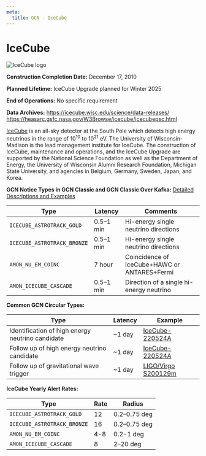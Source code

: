 ```yaml
---
meta:
  title: GCN - IceCube
---
```


# IceCube

<div className="width-card-lg float-right">
  <img 
    src="/_static/img/icecube-logo.png"
    alt="IceCube logo"
  />
</div>

**Construction Completion Date:** December 17, 2010

**Planned Lifetime:** IceCube Upgrade planned for Winter 2025

**End of Operations:** No specific requirement

**Data Archives:**
https://icecube.wisc.edu/science/data-releases/
https://heasarc.gsfc.nasa.gov/W3Browse/icecube/icecubepsc.html

[IceCube](https://icecube.wisc.edu/) is an all-sky detector at the South Pole which detects high energy neutrinos in the range of 10<sup>10</sup> to 10<sup>21</sup> eV. The University of Wisconsin-Madison is the lead management institute for IceCube. The construction of IceCube, maintenance and operations, and the IceCube Upgrade are supported by the National Science Foundation as well as the Department of Energy, the University of Wisconsin Alumni Research Foundation, Michigan State University, and agencies in Belgium, Germany, Sweden, Japan, and Korea.

**GCN Notice Types in GCN Classic and GCN Classic Over Kafka:**
[Detailed Descriptions and Examples](https://gcn.gsfc.nasa.gov/amon.html)

| Type                        | Latency   | Comments                                     |
| --------------------------- | --------- | -------------------------------------------- |
| `ICECUBE_ASTROTRACK_GOLD`   | 0.5–1 min | Hi-energy single neutrino directions         |
| `ICECUBE_ASTROTRACK_BRONZE` | 0.5–1 min | Hi-energy single neutrino directions         |
| `AMON_NU_EM_COINC`          | 7 hour    | Coincidence of IceCube+HAWC or ANTARES+Fermi |
| `AMON_ICECUBE_CASCADE`      | 0.5–1 min | Direction of a single hi-energy neutrino     |

**Common GCN Circular Types:**

| Type                                             | Latency | Example                                                          |
| ------------------------------------------------ | ------- | ---------------------------------------------------------------- |
| Identification of high energy neutrino candidate | ~1 day  | [IceCube-220524A](https://gcn.gsfc.nasa.gov/gcn3/32102.gcn3)     |
| Follow up of high energy neutrino candidate      | ~1 day  | [IceCube-220524A](https://gcn.gsfc.nasa.gov/gcn3/32114.gcn3)     |
| Follow up of gravitational wave trigger          | ~1 day  | [LIGO/Virgo S200129m](https://gcn.gsfc.nasa.gov/gcn3/26927.gcn3) |

**IceCube Yearly Alert Rates:**

| Type                        | Rate | Radius       |
| --------------------------- | ---- | ------------ |
| `ICECUBE_ASTROTRACK_GOLD`   | 12   | 0.2–0.75 deg |
| `ICECUBE_ASTROTRACK_BRONZE` | 16   | 0.2–0.75 deg |
| `AMON_NU_EM_COINC`          | 4-8  | 0.2-1 deg    |
| `AMON_ICECUBE_CASCADE`      | 8    | 2–20 deg     |
